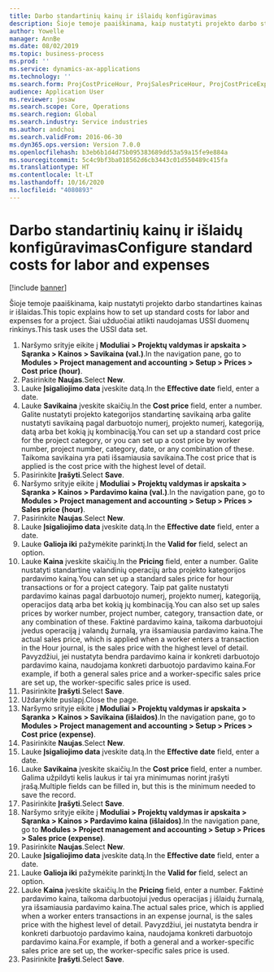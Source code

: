 ```yaml
---
title: Darbo standartinių kainų ir išlaidų konfigūravimas
description: Šioje temoje paaiškinama, kaip nustatyti projekto darbo standartines kainas ir išlaidas.
author: Yowelle
manager: AnnBe
ms.date: 08/02/2019
ms.topic: business-process
ms.prod: ''
ms.service: dynamics-ax-applications
ms.technology: ''
ms.search.form: ProjCostPriceHour, ProjSalesPriceHour, ProjCostPriceExpense, ProjSalesPriceCost
audience: Application User
ms.reviewer: josaw
ms.search.scope: Core, Operations
ms.search.region: Global
ms.search.industry: Service industries
ms.author: andchoi
ms.search.validFrom: 2016-06-30
ms.dyn365.ops.version: Version 7.0.0
ms.openlocfilehash: b3eb6b1d4d75b095383689dd53a59a15fe9e884a
ms.sourcegitcommit: 5c4c9bf3ba018562d6cb3443c01d550489c415fa
ms.translationtype: HT
ms.contentlocale: lt-LT
ms.lasthandoff: 10/16/2020
ms.locfileid: "4080893"
---
```

# <a name="configure-standard-costs-for-labor-and-expenses"></a><span data-ttu-id="d98e3-103">Darbo standartinių kainų ir išlaidų konfigūravimas</span><span class="sxs-lookup"><span data-stu-id="d98e3-103">Configure standard costs for labor and expenses</span></span>

[!include [banner](../../includes/banner.md)]

<span data-ttu-id="d98e3-104">Šioje temoje paaiškinama, kaip nustatyti projekto darbo standartines kainas ir išlaidas.</span><span class="sxs-lookup"><span data-stu-id="d98e3-104">This topic explains how to set up standard costs for labor and expenses for a project.</span></span> <span data-ttu-id="d98e3-105">Šiai užduočiai atlikti naudojamas USSI duomenų rinkinys.</span><span class="sxs-lookup"><span data-stu-id="d98e3-105">This task uses the USSI data set.</span></span>

1. <span data-ttu-id="d98e3-106">Naršymo srityje eikite į **Moduliai > Projektų valdymas ir apskaita > Sąranka > Kainos > Savikaina (val.)**.</span><span class="sxs-lookup"><span data-stu-id="d98e3-106">In the navigation pane, go to **Modules > Project management and accounting > Setup > Prices > Cost price (hour)**.</span></span>
2. <span data-ttu-id="d98e3-107">Pasirinkite **Naujas**.</span><span class="sxs-lookup"><span data-stu-id="d98e3-107">Select **New**.</span></span>
3. <span data-ttu-id="d98e3-108">Lauke **Įsigaliojimo data** įveskite datą.</span><span class="sxs-lookup"><span data-stu-id="d98e3-108">In the **Effective date** field, enter a date.</span></span>
4. <span data-ttu-id="d98e3-109">Lauke **Savikaina** įveskite skaičių.</span><span class="sxs-lookup"><span data-stu-id="d98e3-109">In the **Cost price** field, enter a number.</span></span> <span data-ttu-id="d98e3-110">Galite nustatyti projekto kategorijos standartinę savikainą arba galite nustatyti savikainą pagal darbuotojo numerį, projekto numerį, kategoriją, datą arba bet kokią jų kombinaciją.</span><span class="sxs-lookup"><span data-stu-id="d98e3-110">You can set up a standard cost price for the project category, or you can set up a cost price by worker number, project number, category, date, or any combination of these.</span></span> <span data-ttu-id="d98e3-111">Taikoma savikaina yra pati išsamiausia savikaina.</span><span class="sxs-lookup"><span data-stu-id="d98e3-111">The cost price that is applied is the cost price with the highest level of detail.</span></span>  
5. <span data-ttu-id="d98e3-112">Pasirinkite **Įrašyti**.</span><span class="sxs-lookup"><span data-stu-id="d98e3-112">Select **Save**.</span></span>
6. <span data-ttu-id="d98e3-113">Naršymo srityje eikite į **Moduliai > Projektų valdymas ir apskaita > Sąranka > Kainos > Pardavimo kaina (val.)**.</span><span class="sxs-lookup"><span data-stu-id="d98e3-113">In the navigation pane, go to **Modules > Project management and accounting > Setup > Prices > Sales price (hour)**.</span></span>
7. <span data-ttu-id="d98e3-114">Pasirinkite **Naujas**.</span><span class="sxs-lookup"><span data-stu-id="d98e3-114">Select **New**.</span></span>
8. <span data-ttu-id="d98e3-115">Lauke **Įsigaliojimo data** įveskite datą.</span><span class="sxs-lookup"><span data-stu-id="d98e3-115">In the **Effective date** field, enter a date.</span></span>
9. <span data-ttu-id="d98e3-116">Lauke **Galioja iki** pažymėkite parinktį.</span><span class="sxs-lookup"><span data-stu-id="d98e3-116">In the **Valid for** field, select an option.</span></span>
10. <span data-ttu-id="d98e3-117">Lauke **Kaina** įveskite skaičių.</span><span class="sxs-lookup"><span data-stu-id="d98e3-117">In the **Pricing** field, enter a number.</span></span> <span data-ttu-id="d98e3-118">Galite nustatyti standartinę valandinių operacijų arba projekto kategorijos pardavimo kainą.</span><span class="sxs-lookup"><span data-stu-id="d98e3-118">You can set up a standard sales price for hour transactions or for a project category.</span></span> <span data-ttu-id="d98e3-119">Taip pat galite nustatyti pardavimo kainas pagal darbuotojo numerį, projekto numerį, kategoriją, operacijos datą arba bet kokią jų kombinaciją.</span><span class="sxs-lookup"><span data-stu-id="d98e3-119">You can also set up sales prices by worker number, project number, category, transaction date, or any combination of these.</span></span> <span data-ttu-id="d98e3-120">Faktinė pardavimo kaina, taikoma darbuotojui įvedus operaciją į valandų žurnalą, yra išsamiausia pardavimo kaina.</span><span class="sxs-lookup"><span data-stu-id="d98e3-120">The actual sales price, which is applied when a worker enters a transaction in the Hour journal, is the sales price with the highest level of detail.</span></span> <span data-ttu-id="d98e3-121">Pavyzdžiui, jei nustatyta bendra pardavimo kaina ir konkreti darbuotojo pardavimo kaina, naudojama konkreti darbuotojo pardavimo kaina.</span><span class="sxs-lookup"><span data-stu-id="d98e3-121">For example, if both a general sales price and a worker-specific sales price are set up, the worker-specific sales price is used.</span></span>  
11. <span data-ttu-id="d98e3-122">Pasirinkite **Įrašyti**.</span><span class="sxs-lookup"><span data-stu-id="d98e3-122">Select **Save**.</span></span>
12. <span data-ttu-id="d98e3-123">Uždarykite puslapį.</span><span class="sxs-lookup"><span data-stu-id="d98e3-123">Close the page.</span></span>
13. <span data-ttu-id="d98e3-124">Naršymo srityje eikite į **Moduliai > Projektų valdymas ir apskaita > Sąranka > Kainos > Savikaina (išlaidos)**.</span><span class="sxs-lookup"><span data-stu-id="d98e3-124">In the navigation pane, go to **Modules > Project management and accounting > Setup > Prices > Cost price (expense)**.</span></span>
14. <span data-ttu-id="d98e3-125">Pasirinkite **Naujas**.</span><span class="sxs-lookup"><span data-stu-id="d98e3-125">Select **New**.</span></span>
15. <span data-ttu-id="d98e3-126">Lauke **Įsigaliojimo data** įveskite datą.</span><span class="sxs-lookup"><span data-stu-id="d98e3-126">In the **Effective date** field, enter a date.</span></span>
16. <span data-ttu-id="d98e3-127">Lauke **Savikaina** įveskite skaičių.</span><span class="sxs-lookup"><span data-stu-id="d98e3-127">In the **Cost price** field, enter a number.</span></span> <span data-ttu-id="d98e3-128">Galima užpildyti kelis laukus ir tai yra minimumas norint įrašyti įrašą.</span><span class="sxs-lookup"><span data-stu-id="d98e3-128">Multiple fields can be filled in, but this is the minimum needed to save the record.</span></span>  
17. <span data-ttu-id="d98e3-129">Pasirinkite **Įrašyti**.</span><span class="sxs-lookup"><span data-stu-id="d98e3-129">Select **Save**.</span></span>
18. <span data-ttu-id="d98e3-130">Naršymo srityje eikite į **Moduliai > Projektų valdymas ir apskaita > Sąranka > Kainos > Pardavimo kaina (išlaidos)**.</span><span class="sxs-lookup"><span data-stu-id="d98e3-130">In the navigation pane, go to **Modules > Project management and accounting > Setup > Prices > Sales price (expense)**.</span></span>
19. <span data-ttu-id="d98e3-131">Pasirinkite **Naujas**.</span><span class="sxs-lookup"><span data-stu-id="d98e3-131">Select **New**.</span></span>
20. <span data-ttu-id="d98e3-132">Lauke **Įsigaliojimo data** įveskite datą.</span><span class="sxs-lookup"><span data-stu-id="d98e3-132">In the **Effective date** field, enter a date.</span></span>
21. <span data-ttu-id="d98e3-133">Lauke **Galioja iki** pažymėkite parinktį.</span><span class="sxs-lookup"><span data-stu-id="d98e3-133">In the **Valid for** field, select an option.</span></span>
22. <span data-ttu-id="d98e3-134">Lauke **Kaina** įveskite skaičių.</span><span class="sxs-lookup"><span data-stu-id="d98e3-134">In the **Pricing** field, enter a number.</span></span> <span data-ttu-id="d98e3-135">Faktinė pardavimo kaina, taikoma darbuotojui įvedus operacijas į išlaidų žurnalą, yra išsamiausia pardavimo kaina.</span><span class="sxs-lookup"><span data-stu-id="d98e3-135">The actual sales price, which is applied when a worker enters transactions in an expense journal, is the sales price with the highest level of detail.</span></span> <span data-ttu-id="d98e3-136">Pavyzdžiui, jei nustatyta bendra ir konkreti darbuotojo pardavimo kaina, naudojama konkreti darbuotojo pardavimo kaina.</span><span class="sxs-lookup"><span data-stu-id="d98e3-136">For example, if both a general and a worker-specific sales price are set up, the worker-specific sales price is used.</span></span>  
23. <span data-ttu-id="d98e3-137">Pasirinkite **Įrašyti**.</span><span class="sxs-lookup"><span data-stu-id="d98e3-137">Select **Save**.</span></span>

